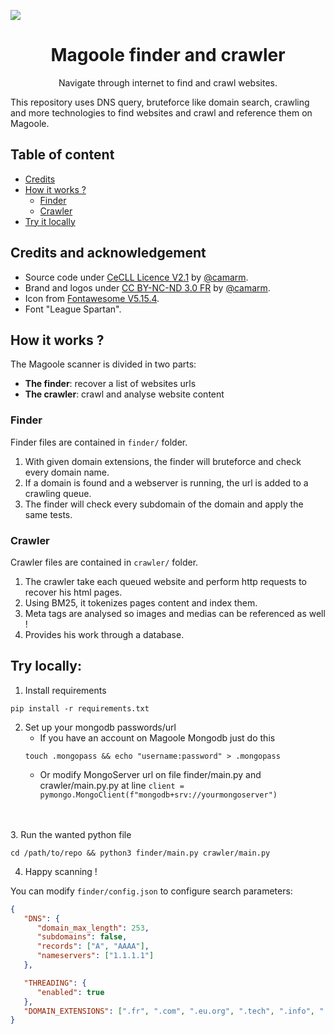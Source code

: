 ![](https://repository-images.githubusercontent.com/421378452/ef9e37ee-afcd-4c94-a486-b17620b0bef2)
<div align="center">

# Magoole finder and crawler
Navigate through internet to find and crawl websites.

</div>
This repository uses DNS query, bruteforce like domain search, crawling and more technologies to find websites and crawl and reference them on Magoole.

## Table of content
- [Credits](#credits-and-acknowledgement)
- [How it works ?](#how-it-works-)
  - [Finder](#finder)
  - [Crawler](#crawler)
- [Try it locally](#try-locally-)

## Credits and acknowledgement
- Source code under [CeCLL Licence V2.1](https://github.com/magoole/scanner/tree/main/LICENSE?raw=true) by [@camarm](https://github.com/camarm-dev).
- Brand and logos under [CC BY-NC-ND 3.0 FR](https://creativecommons.org/licenses/by-nc-nd/3.0/fr/) by [@camarm](https://github.com/camarm-dev).
- Icon from [Fontawesome V5.15.4](https://fontawesome.com/v5/icons/brain?f=classic&s=solid).
- Font "League Spartan".

## How it works ?

The Magoole scanner is divided in two parts: 
- **The finder**: recover a list of websites urls
- **The crawler**: crawl and analyse website content

### Finder
Finder files are contained in `finder/` folder.
1. With given domain extensions, the finder will bruteforce and check every domain name.
2. If a domain is found and a webserver is running, the url is added to a crawling queue.
3. The finder will check every subdomain of the domain and apply the same tests.

### Crawler
Crawler files are contained in `crawler/` folder.
1. The crawler take each queued website and perform http requests to recover his html pages.
2. Using BM25, it tokenizes pages content and index them.
3. Meta tags are analysed so images and medias can be referenced as well !
4. Provides his work through a database.

## Try locally:
1. Install requirements

```shell
pip install -r requirements.txt
```
2. Set up your mongodb passwords/url<br>
   - If you have an account on Magoole Mongodb just do this
    ```shell
    touch .mongopass && echo "username:password" > .mongopass
    ```
   - Or modify MongoServer url on file finder/main.py and crawler/main.py.py at line `client = pymongo.MongoClient(f"mongodb+srv://yourmongoserver")`
<br>
<br>
3. Run the wanted python file

```shell
cd /path/to/repo && python3 finder/main.py crawler/main.py
```
4. Happy scanning !

You can modify `finder/config.json` to configure search parameters:
```json
{
   "DNS": {
      "domain_max_length": 253,
      "subdomains": false,
      "records": ["A", "AAAA"],
      "nameservers": ["1.1.1.1"]
   },

   "THREADING": {
      "enabled": true
   },
   "DOMAIN_EXTENSIONS": [".fr", ".com", ".eu.org", ".tech", ".info", ".dev"]
}
```
